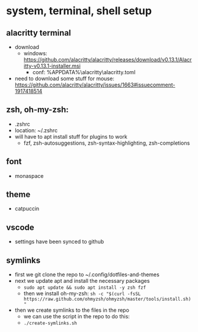 # system, terminal, shell setup

## alacritty terminal

- download
  - windows: https://github.com/alacritty/alacritty/releases/download/v0.13.1/Alacritty-v0.13.1-installer.msi
    - conf: %APPDATA%\alacritty\alacritty.toml
- need to download some stuff for mouse: https://github.com/alacritty/alacritty/issues/1663#issuecomment-1917418514

## zsh, oh-my-zsh:

- .zshrc
- location: ~/.zshrc
- will have to apt install stuff for plugins to work
  - fzf, zsh-autosuggestions, zsh-syntax-highlighting, zsh-completions

## font

- monaspace

## theme

- catpuccin

## vscode

- settings have been synced to github

## symlinks

- first we git clone the repo to ~/.config/dotfiles-and-themes
- next we update apt and install the necessary packages
  - `sudo apt update && sudo apt install -y zsh fzf`
  - then we install oh-my-zsh: `sh -c "$(curl -fsSL https://raw.github.com/ohmyzsh/ohmyzsh/master/tools/install.sh)"`
- then we create symlinks to the files in the repo
  - we can use the script in the repo to do this:
  - `./create-symlinks.sh`
